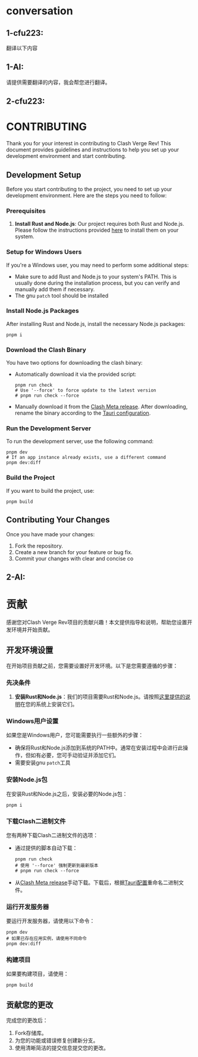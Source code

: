 # conversation
## 1-cfu223:
翻译以下内容
## 1-AI:
请提供需要翻译的内容，我会帮您进行翻译。
## 2-cfu223:
# CONTRIBUTING

Thank you for your interest in contributing to Clash Verge Rev! This document provides guidelines and instructions to help you set up your development environment and start contributing.

## Development Setup

Before you start contributing to the project, you need to set up your development environment. Here are the steps you need to follow:

### Prerequisites

1. **Install Rust and Node.js**: Our project requires both Rust and Node.js. Please follow the instructions provided [here](https://tauri.app/v1/guides/getting-started/prerequisites) to install them on your system.

### Setup for Windows Users

If you're a Windows user, you may need to perform some additional steps:

- Make sure to add Rust and Node.js to your system's PATH. This is usually done during the installation process, but you can verify and manually add them if necessary.
- The gnu `patch` tool should be installed

### Install Node.js Packages

After installing Rust and Node.js, install the necessary Node.js packages:

```shell
pnpm i
```

### Download the Clash Binary

You have two options for downloading the clash binary:

- Automatically download it via the provided script:
  ```shell
  pnpm run check
  # Use '--force' to force update to the latest version
  # pnpm run check --force
  ```
- Manually download it from the [Clash Meta release](https://github.com/MetaCubeX/Clash.Meta/releases). After downloading, rename the binary according to the [Tauri configuration](https://tauri.app/v1/api/config#bundleconfig.externalbin).

### Run the Development Server

To run the development server, use the following command:

```shell
pnpm dev
# If an app instance already exists, use a different command
pnpm dev:diff
```

### Build the Project

If you want to build the project, use:

```shell
pnpm build
```

## Contributing Your Changes

Once you have made your changes:

1. Fork the repository.
2. Create a new branch for your feature or bug fix.
3. Commit your changes with clear and concise co
## 2-AI:
# 贡献

感谢您对Clash Verge Rev项目的贡献兴趣！本文提供指导和说明，帮助您设置开发环境并开始贡献。

## 开发环境设置

在开始项目贡献之前，您需要设置好开发环境。以下是您需要遵循的步骤：

### 先决条件

1. **安装Rust和Node.js**：我们的项目需要Rust和Node.js。请按照[这里提供的说明](https://tauri.app/v1/guides/getting-started/prerequisites)在您的系统上安装它们。

### Windows用户设置

如果您是Windows用户，您可能需要执行一些额外的步骤：

- 确保将Rust和Node.js添加到系统的PATH中。通常在安装过程中会进行此操作，但如有必要，您可手动验证并添加它们。
- 需要安装gnu `patch`工具

### 安装Node.js包

在安装Rust和Node.js之后，安装必要的Node.js包：

```shell
pnpm i
```

### 下载Clash二进制文件

您有两种下载Clash二进制文件的选项：

- 通过提供的脚本自动下载：
  ```shell
  pnpm run check
  # 使用 '--force' 强制更新到最新版本
  # pnpm run check --force
  ```
- 从[Clash Meta release](https://github.com/MetaCubeX/Clash.Meta/releases)手动下载。下载后，根据[Tauri配置](https://tauri.app/v1/api/config#bundleconfig.externalbin)重命名二进制文件。

### 运行开发服务器

要运行开发服务器，请使用以下命令：

```shell
pnpm dev
# 如果已存在应用实例，请使用不同命令
pnpm dev:diff
```

### 构建项目

如果要构建项目，请使用：

```shell
pnpm build
```

## 贡献您的更改

完成您的更改后：

1. Fork存储库。
2. 为您的功能或错误修复创建新分支。
3. 使用清晰简洁的提交信息提交您的更改。

